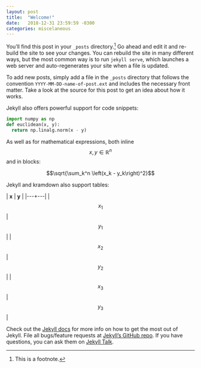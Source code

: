```yaml
---
layout: post
title:  "Welcome!"
date:   2018-12-31 23:59:59 -0300
categories: miscelaneous
---
```

You’ll find this post in your `_posts` directory.[^1] Go ahead and edit it and re-build the site to see your changes. You can rebuild the site in many different ways, but the most common way is to run `jekyll serve`, which launches a web server and auto-regenerates your site when a file is updated.

To add new posts, simply add a file in the `_posts` directory that follows the convention `YYYY-MM-DD-name-of-post.ext` and includes the necessary front matter. Take a look at the source for this post to get an idea about how it works.

Jekyll also offers powerful support for code snippets:

```python
import numpy as np
def euclidean(x, y):
  return np.linalg.norm(x - y)
```

As well as for mathematical expressions, both inline $$x, y \in \mathbb{R}^n$$ and in blocks:

$$\sqrt{\sum_k^n \left(x_k - y_k\right)^2}$$

Jekyll and kramdown also support tables:

| **x** | **y** |
|---+---|
| $$x_1$$ | $$y_1$$ |
| $$x_2$$ | $$y_2$$ |
| $$x_3$$ | $$y_3$$ |

Check out the [Jekyll docs][jekyll-docs] for more info on how to get the most out of Jekyll. File all bugs/feature requests at [Jekyll’s GitHub repo][jekyll-gh]. If you have questions, you can ask them on [Jekyll Talk][jekyll-talk].

[jekyll-docs]: https://jekyllrb.com/docs/home
[jekyll-gh]:   https://github.com/jekyll/jekyll
[jekyll-talk]: https://talk.jekyllrb.com/

[^1]: This is a footnote.
